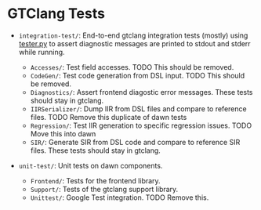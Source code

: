 # GTClang Tests

* `integration-test/`: End-to-end gtclang integration tests (mostly) using [tester.py](integration-test/tester.py) to assert diagnostic messages are printed to stdout and stderr while running.
    - `Accesses/`: Test field accesses. TODO This should be removed.
    - `CodeGen/`: Test code generation from DSL input. TODO This should be removed.
    - `Diagnostics/`: Assert frontend diagostic error messages. These tests should stay in gtclang.
    - `IIRSerializer/`: Dump IIR from DSL files and compare to reference files. TODO Remove this duplicate of dawn tests
    - `Regression/`: Test IIR generation to specific regression issues. TODO Move this into dawn
    - `SIR/`: Generate SIR from DSL code and compare to reference SIR files. These tests should stay in gtclang.

* `unit-test/`: Unit tests on dawn components.
    - `Frontend/`: Tests for the frontend library.
    - `Support/`: Tests of the gtclang support library.
    - `Unittest/`: Google Test integration. TODO Remove this.
